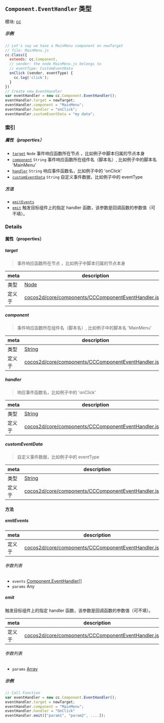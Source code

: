 ## `Component.EventHandler` 类型



模块: [cc](../modules/cc.md)





##### 示例

```js
// Let's say we have a MainMenu component on newTarget
// file: MainMenu.js
cc.Class({
  extends: cc.Component,
  // sender: the node MainMenu.js belongs to
  // eventType: CustomEventData
  onClick (sender, eventType) {
    cc.log('click');
  }
})
// Create new EventHandler
var eventHandler = new cc.Component.EventHandler();
eventHandler.target = newTarget;
eventHandler.component = "MainMenu";
eventHandler.handler = "onClick";
eventHandler.customEventData = "my data";
```

### 索引

##### 属性（properties）

  - [`target`](#target) `Node` 事件响应函数所在节点 ，比如例子中脚本归属的节点本身
  - [`component`](#component) `String` 事件响应函数所在组件名（脚本名）, 比如例子中的脚本名 'MainMenu'
  - [`handler`](#handler) `String` 响应事件函数名，比如例子中的 'onClick'
  - [`customEventData`](#customeventdata) `String` 自定义事件数据，比如例子中的 eventType



##### 方法

  - [`emitEvents`](#emitevents) 
  - [`emit`](#emit) 触发目标组件上的指定 handler 函数，该参数是回调函数的参数值（可不填）。



### Details


#### 属性（properties）


##### target

> 事件响应函数所在节点 ，比如例子中脚本归属的节点本身

| meta | description |
|------|-------------|
| 类型 | <a href="../classes/Node.html" class="crosslink">Node</a> |
| 定义于 | [cocos2d/core/components/CCComponentEventHandler.js:61](https://github.com/cocos-creator/engine/blob/26031bddd1aecdbf9bbdebe19ecaa672b1c35061/cocos2d/core/components/CCComponentEventHandler.js#L61) |



##### component

> 事件响应函数所在组件名（脚本名）, 比如例子中的脚本名 'MainMenu'

| meta | description |
|------|-------------|
| 类型 | <a href="https://developer.mozilla.org/en/JavaScript/Reference/Global_Objects/String" class="crosslink external" target="_blank">String</a> |
| 定义于 | [cocos2d/core/components/CCComponentEventHandler.js:72](https://github.com/cocos-creator/engine/blob/26031bddd1aecdbf9bbdebe19ecaa672b1c35061/cocos2d/core/components/CCComponentEventHandler.js#L72) |



##### handler

> 响应事件函数名，比如例子中的 'onClick'

| meta | description |
|------|-------------|
| 类型 | <a href="https://developer.mozilla.org/en/JavaScript/Reference/Global_Objects/String" class="crosslink external" target="_blank">String</a> |
| 定义于 | [cocos2d/core/components/CCComponentEventHandler.js:92](https://github.com/cocos-creator/engine/blob/26031bddd1aecdbf9bbdebe19ecaa672b1c35061/cocos2d/core/components/CCComponentEventHandler.js#L92) |



##### customEventData

> 自定义事件数据，比如例子中的 eventType

| meta | description |
|------|-------------|
| 类型 | <a href="https://developer.mozilla.org/en/JavaScript/Reference/Global_Objects/String" class="crosslink external" target="_blank">String</a> |
| 定义于 | [cocos2d/core/components/CCComponentEventHandler.js:103](https://github.com/cocos-creator/engine/blob/26031bddd1aecdbf9bbdebe19ecaa672b1c35061/cocos2d/core/components/CCComponentEventHandler.js#L103) |






<!-- Method Block -->
#### 方法


##### emitEvents



| meta | description |
|------|-------------|
| 定义于 | [cocos2d/core/components/CCComponentEventHandler.js:116](https://github.com/cocos-creator/engine/blob/26031bddd1aecdbf9bbdebe19ecaa672b1c35061/cocos2d/core/components/CCComponentEventHandler.js#L116) |

###### 参数列表
- `events` <a href="../classes/Component.EventHandler.html" class="crosslink">Component.EventHandler[]</a> 
- `params` Any 


##### emit

触发目标组件上的指定 handler 函数，该参数是回调函数的参数值（可不填）。

| meta | description |
|------|-------------|
| 定义于 | [cocos2d/core/components/CCComponentEventHandler.js:140](https://github.com/cocos-creator/engine/blob/26031bddd1aecdbf9bbdebe19ecaa672b1c35061/cocos2d/core/components/CCComponentEventHandler.js#L140) |

###### 参数列表
- `params` <a href="https://developer.mozilla.org/en/JavaScript/Reference/Global_Objects/Array" class="crosslink external" target="_blank">Array</a> 

##### 示例

```js
// Call Function
var eventHandler = new cc.Component.EventHandler();
eventHandler.target = newTarget;
eventHandler.component = "MainMenu";
eventHandler.handler = "OnClick"
eventHandler.emit(["param1", "param2", ....]);
```


